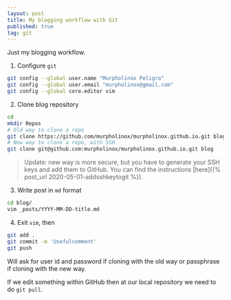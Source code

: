 ```yaml
---
layout: post
title: My blogging workflow with Git
published: true
tag: git
---
```




Just my blogging workflow.




1. Configure `git`
```bash
git config --global user.name "Murpholinox Peligro"
git config --global user.email "murpholinox@gmail.com"
git config --global core.editor vim
```
2. Clone blog repository
```bash
cd
mkdir Repos
# Old way to clone a repo
git clone https://github.com/murpholinox/murpholinox.github.io.git blog
# New way to clone a repo, with SSH
git clone git@github.com:murpholinox/murpholinox.github.io.git blog
```

> Update: new way is more secure, but you have to generate your SSH keys and add them to GitHub. You can find the instructions  [here]({% post_url 2020-05-01-addsshkeytogit %}).

3. Write post in `md` format
```bash
cd blog/
vim _posts/YYYY-MM-DD-title.md
```


4. Exit `vim`, then 
```bash
git add .
git commit -m 'Usefulcomment'
git push
```
Will ask for user id and password if cloning with the old way or passphrase if cloning with the new way.

If we edit something within GitHub then at our local repository we need to do `git pull`.
